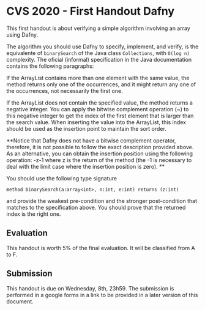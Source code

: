 # CVS 2020 - First Handout Dafny

This first handout is about verifying a simple algorithm involving an array using Dafny. 

The algorithm you should use Dafny to specify, implement, and verify, is the equivalente of `binarySearch` of the Java class `Collections`, with `O(log n)` complexity. The oficial (informal) specification in the Java documentation contains the following paragraphs:

  If the ArrayList contains more than one element with the same value, the method returns only one of the occurrences, and it might return any one of the occurrences, not necessarily the first one.

  If the ArrayList does not contain the specified value, the method returns a negative integer. You can apply the bitwise complement operation (~) to this negative integer to get the index of the first element that is larger than the search value. When inserting the value into the ArrayList, this index should be used as the insertion point to maintain the sort order.

**Notice that Dafny does not have a bitwise complement operator, therefore, it is not possible to follow the exact description provided above. As an alternative, you can obtain the insertion position using the following operation: -z-1 where z is the return of the method (the -1 is necessary to deal with the limit case where the insertion position is zero). **

You should use the following type signature 

```
method binarySearch(a:array<int>, n:int, e:int) returns (z:int)
```

and provide the weakest pre-condition and the stronger post-condition that matches to the specification above. You should prove that the returned index is the right one.

## Evaluation

This handout is worth 5% of the final evaluation. It will be classified from A to F. 

## Submission 

This handout is due on Wednesday, 8th, 23h59. The submission is performed in a google forms in a link to be provided in a later version of this document.